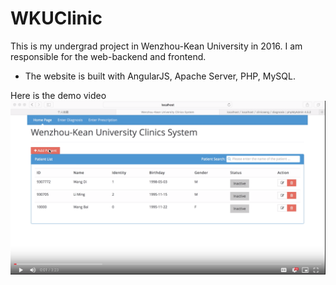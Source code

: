 # WKUClinic
This is my undergrad project in Wenzhou-Kean University in 2016. I am responsible for the web-backend and frontend.
- The website is built with AngularJS, Apache Server, PHP, MySQL.

Here is the demo video
[![Watch the video](wkuclinic_cover.png)](https://tinyurl.com/wkuclinic)

